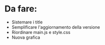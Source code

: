 # Da fare:
- Sistemare i title
- Semplificare l'aggiornamento della versione
- Riordinare main.js e style.css
- Nuova grafica